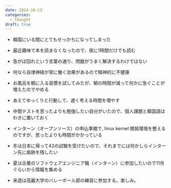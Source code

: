 ```yaml
---
date: 2024-10-13
categories:
  - thought
draft: true
---
```

- 韓国にいる間にとてもせっかちになってしまった
- 最近趣味で本を読まなくなったので、夜に1時間だけでも読む
- 急がば回れという言葉の通り、問題がうまく解決するわけではない
- 何なら自律神経が常に働く効果があるので精神的に不健康
- お風呂を朝に入る習慣を試してみたが、朝の時間が減って何かに急ぐことが増えたのでやめる
- あえてゆっくりと行動して、遅く考える時間を増やす

- 中間テストを思ったよりも勉強したい自分がいたので、個人課題と韓国語はわきに置いておく

- インターン（オープンソース）の申込準備で, linux kernel 開発環境を整えるのですが、思ったよりも時間がかかっている
- 冬は日本に帰って42の試験を受けたいので、それまでには何かしらインターン先に痕跡を残したい
- 夏は企業のソフトウェアエンジニア職（インターン）に参加したいので11月ぐらいから情報を集める
- 来週は高麗大学のバレーボール部の練習に参加する。楽しみ。
